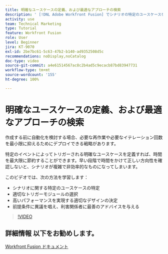 ```yaml
---
title: 明確なユースケースの定義、および最適なアプローチの検索
description: ' [!DNL Adobe Workfront Fusion] でシナリオの特定のユースケースを特定し、適切なデザインを決定し、利害関係者に最適なアドバイスを提供する方法を学びます。'
activity: use
team: Technical Marketing
type: Tutorial
feature: Workfront Fusion
role: User
level: Beginner
jira: KT-9070
exl-id: 2be7bc61-5c63-47b2-b140-ad9352508d5c
recommendations: noDisplay,noCatalog
doc-type: video
source-git-commit: a4e61514567ac8c2b4ad5c9ecacb87bd83947731
workflow-type: tm+mt
source-wordcount: '155'
ht-degree: 100%

---
```


# 明確なユースケースの定義、および最適なアプローチの検索

作成する前に自動化を検討する場合、必要な再作業や必要なイテレーション回数を最小限に抑えるためにデプロイできる戦略があります。

特定のイベントによってトリガーされる明確なユースケースを定義すれば、時間を最大限に節約することができます。早い段階で時間をかけて正しい方向性を確認しないと、シナリオが複雑で非効率的なものになってしまいます。

このビデオでは、次の方法を学習します：

* シナリオに関する特定のユースケースの特定
* 適切なトリガーモジュールの選択
* 高いパフォーマンスを実現する適切なデザインの決定
* 前提条件に異議を唱え、利害関係者に最善のアドバイスを与える

>[!VIDEO](https://video.tv.adobe.com/v/335311/?quality=12&learn=on)

## 詳細情報 以下をお勧めします。

[Workfront Fusion ドキュメント](https://experienceleague.adobe.com/docs/workfront/using/adobe-workfront-fusion/workfront-fusion-2.html?lang=ja)

